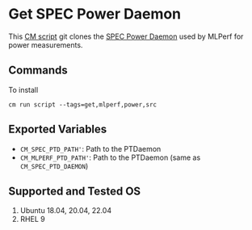 # Get SPEC Power Daemon
This [CM script](https://github.com/mlcommons/ck/blob/master/cm/docs/specs/script.md) git clones the [SPEC Power Daemon](https://github.com/mlcommons/power) used by MLPerf for power measurements.

## Commands
To install
```
cm run script --tags=get,mlperf,power,src
```

## Exported Variables
* `CM_SPEC_PTD_PATH'`: Path to the PTDaemon
* `CM_MLPERF_PTD_PATH'`: Path to the PTDaemon (same as `CM_SPEC_PTD_DAEMON`)

## Supported and Tested OS
1. Ubuntu 18.04, 20.04, 22.04
2. RHEL 9
